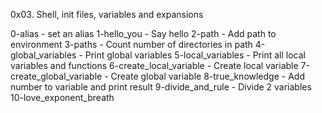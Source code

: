 0x03. Shell, init files, variables and expansions

0-alias - set an alias
1-hello_you - Say hello
2-path - Add path to environment
3-paths - Count number of directories in path
4-global_variables - Print global variables
5-local_variables - Print all local variables and functions
6-create_local_variable - Create local variable
7-create_global_variable - Create global variable
8-true_knowledge - Add number to variable and print result
9-divide_and_rule - Divide 2 variables
10-love_exponent_breath
